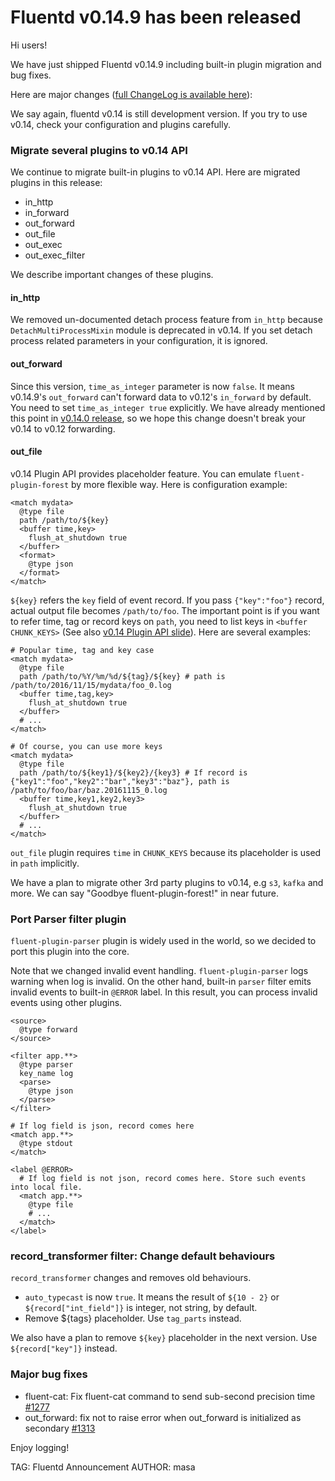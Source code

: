 # Fluentd v0.14.9 has been released

Hi users!

We have just shipped Fluentd v0.14.9 including built-in plugin migration and bug fixes.

Here are major changes ([full ChangeLog is available here](https://github.com/fluent/fluentd/blob/master/ChangeLog)):

We say again, fluentd v0.14 is still development version.
If you try to use v0.14, check your configuration and plugins carefully.

### Migrate several plugins to v0.14 API

We continue to migrate built-in plugins to v0.14 API. Here are migrated plugins in this release:

- in\_http
- in\_forward
- out\_forward
- out\_file
- out\_exec
- out\_exec\_filter

We describe important changes of these plugins.

#### in_http

We removed un-documented detach process feature from `in_http` because `DetachMultiProcessMixin` module is deprecated in v0.14. If you set detach process related parameters in your configuration, it is ignored.

#### out_forward

Since this version, `time_as_integer` parameter is now `false`. It means v0.14.9's `out_forward` can't forward data to v0.12's `in_forward` by default. You need to set `time_as_integer true` explicitly.
We have already mentioned this point in [v0.14.0 release](http://www.fluentd.org/blog/fluentd-v0.14.0-has-been-released), so we hope this change doesn't break your v0.14 to v0.12 forwarding.

#### out_file

v0.14 Plugin API provides placeholder feature. You can emulate `fluent-plugin-forest` by more flexible way. Here is configuration example:

    <match mydata>
      @type file
      path /path/to/${key}
      <buffer time,key>
        flush_at_shutdown true
      </buffer>
      <format>
        @type json
      </format>
    </match>

`${key}` refers the `key` field of event record. If you pass `{"key":"foo"}` record, actual output file becomes `/path/to/foo`. The important point is if you want to refer time, tag or record keys on `path`, you need to list keys in `<buffer CHUNK_KEYS>` (See also [v0.14 Plugin API slide](http://www.slideshare.net/tagomoris/fluentd-v014-plugin-api-details/31)). Here are several examples:

    # Popular time, tag and key case
    <match mydata>
      @type file
      path /path/to/%Y/%m/%d/${tag}/${key} # path is /path/to/2016/11/15/mydata/foo_0.log
      <buffer time,tag,key>
        flush_at_shutdown true
      </buffer>
      # ...
    </match>

    # Of course, you can use more keys
    <match mydata>
      @type file
      path /path/to/${key1}/${key2}/{key3} # If record is {"key1":"foo","key2":"bar","key3":"baz"}, path is /path/to/foo/bar/baz.20161115_0.log
      <buffer time,key1,key2,key3>
        flush_at_shutdown true
      </buffer>
      # ...
    </match>

`out_file` plugin requires `time` in `CHUNK_KEYS` because its placeholder is used in `path` implicitly.

We have a plan to migrate other 3rd party plugins to v0.14, e.g `s3`, `kafka` and more. We can say "Goodbye fluent-plugin-forest!" in near future.

### Port Parser filter plugin

`fluent-plugin-parser` plugin is widely used in the world, so we decided to port this plugin into the core.

Note that we changed invalid event handling. `fluent-plugin-parser` logs warning when log is invalid. On the other hand, built-in `parser` filter emits invalid events to built-in `@ERROR` label. In this result, you can process invalid events using other plugins.

    <source>
      @type forward
    </source>

    <filter app.**>
      @type parser
      key_name log
      <parse>
        @type json
      </parse>
    </filter>

    # If log field is json, record comes here
    <match app.**>
      @type stdout
    </match>
    
    <label @ERROR>
      # If log field is not json, record comes here. Store such events into local file.
      <match app.**>
        @type file
        # ...
      </match>
    </label>

### record_transformer filter: Change default behaviours 

`record_transformer` changes and removes old behaviours.

* `auto_typecast` is now `true`. It means the result of `${10 - 2}` or `${record["int_field"]}` is integer, not string, by default.
* Remove ${tags} placeholder. Use `tag_parts` instead.

We also have a plan to remove `${key}` placeholder in the next version. Use `${record["key"]}` instead.

### Major bug fixes

* fluent-cat: Fix fluent-cat command to send sub-second precision time [#1277](https://github.com/fluent/fluentd/issues/1277)
* out\_forward: fix not to raise error when out\_forward is initialized as secondary [#1313](https://github.com/fluent/fluentd/pull/1313)

Enjoy logging!


TAG: Fluentd Announcement
AUTHOR: masa
